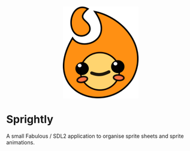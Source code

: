 <p align='center'><img align='center' src='https://raw.githubusercontent.com/BeardedPlatypus/Sprightly/master/readme/sprightly_icon.svg?token=ABKWHL4A7VHACHXUD2RDPWS7KZ63Y' width='40%'></p>

# Sprightly
A small Fabulous / SDL2 application to organise sprite sheets and sprite animations.
